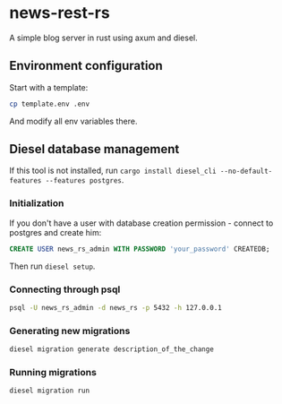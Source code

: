 # news-rest-rs

A simple blog server in rust using axum and diesel.

## Environment configuration

Start with a template:

```sh
cp template.env .env
```

And modify all env variables there.

## Diesel database management

If this tool is not installed, run `cargo install diesel_cli --no-default-features --features postgres`.

### Initialization

If you don't have a user with database creation permission - connect to postgres and create him:

```SQL
CREATE USER news_rs_admin WITH PASSWORD 'your_password' CREATEDB;
```

Then run `diesel setup`.

### Connecting through psql

```sh
psql -U news_rs_admin -d news_rs -p 5432 -h 127.0.0.1
```

### Generating new migrations

```sh
diesel migration generate description_of_the_change
```

### Running migrations

```sh
diesel migration run
```
